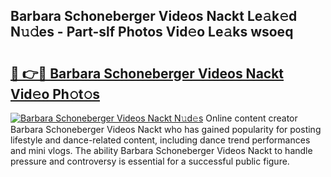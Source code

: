 ## Barbara Schoneberger Videos Nackt Le𝚊k𝚎d N𝚞𝚍es - Part-slf Photos Vid𝚎o Le𝚊ks wsoeq

# <h2><a href="http://fb11rdq.evod.top/?m=Barbara+Schoneberger+Videos+Nackt">🔗 👉🔴 Barbara Schoneberger Videos Nackt Vid𝚎o Ph𝚘t𝚘s</a></h2>

[![Barbara Schoneberger Videos Nackt N𝚞d𝚎s](https://i.imgur.com/8V9OHl7.gif)](http://fb11rdq.evod.top/?m=Barbara+Schoneberger+Videos+Nackt)
Online content creator Barbara Schoneberger Videos Nackt who has gained popularity for posting lifestyle and dance-related content, including dance trend performances and mini vlogs. The ability Barbara Schoneberger Videos Nackt to handle pressure and controversy is essential for a successful public figure. 
